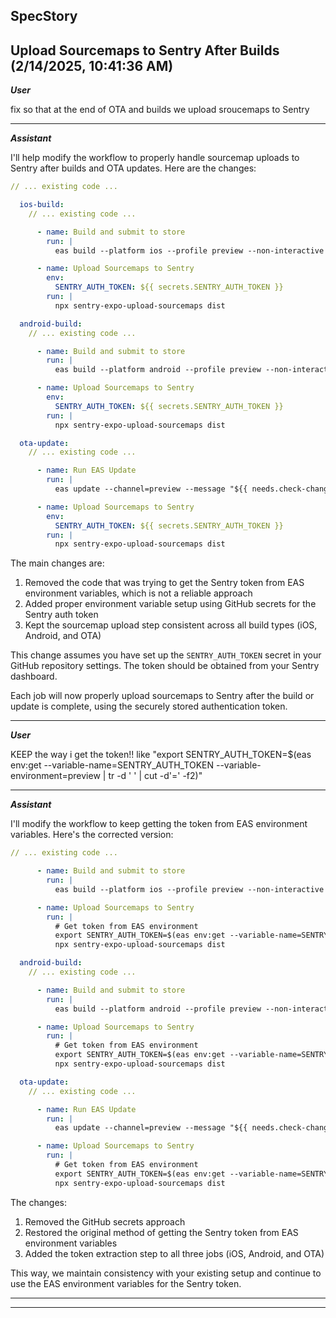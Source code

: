 ## SpecStory

## Upload Sourcemaps to Sentry After Builds (2/14/2025, 10:41:36 AM)

_**User**_

fix so that at the end of OTA and builds we upload sroucemaps to Sentry

---

_**Assistant**_

I'll help modify the workflow to properly handle sourcemap uploads to Sentry after builds and OTA updates. Here are the changes:

```yaml:.github/workflows/preview-deployment.yml
// ... existing code ...

  ios-build:
    // ... existing code ...

      - name: Build and submit to store
        run: |
          eas build --platform ios --profile preview --non-interactive --auto-submit

      - name: Upload Sourcemaps to Sentry
        env:
          SENTRY_AUTH_TOKEN: ${{ secrets.SENTRY_AUTH_TOKEN }}
        run: |
          npx sentry-expo-upload-sourcemaps dist

  android-build:
    // ... existing code ...

      - name: Build and submit to store
        run: |
          eas build --platform android --profile preview --non-interactive --auto-submit

      - name: Upload Sourcemaps to Sentry
        env:
          SENTRY_AUTH_TOKEN: ${{ secrets.SENTRY_AUTH_TOKEN }}
        run: |
          npx sentry-expo-upload-sourcemaps dist

  ota-update:
    // ... existing code ...

      - name: Run EAS Update
        run: |
          eas update --channel=preview --message "${{ needs.check-changes.outputs.commit_message }}" --non-interactive

      - name: Upload Sourcemaps to Sentry
        env:
          SENTRY_AUTH_TOKEN: ${{ secrets.SENTRY_AUTH_TOKEN }}
        run: |
          npx sentry-expo-upload-sourcemaps dist
```

The main changes are:

1. Removed the code that was trying to get the Sentry token from EAS environment variables, which is not a reliable approach
2. Added proper environment variable setup using GitHub secrets for the Sentry auth token
3. Kept the sourcemap upload step consistent across all build types (iOS, Android, and OTA)

This change assumes you have set up the `SENTRY_AUTH_TOKEN` secret in your GitHub repository settings. The token should be obtained from your Sentry dashboard.

Each job will now properly upload sourcemaps to Sentry after the build or update is complete, using the securely stored authentication token.

---

_**User**_

KEEP the way i get the token!! like "export SENTRY_AUTH_TOKEN=$(eas env:get --variable-name=SENTRY_AUTH_TOKEN --variable-environment=preview | tr -d ' ' | cut -d'=' -f2)"

---

_**Assistant**_

I'll modify the workflow to keep getting the token from EAS environment variables. Here's the corrected version:

```yaml:.github/workflows/preview-deployment.yml
// ... existing code ...

      - name: Build and submit to store
        run: |
          eas build --platform ios --profile preview --non-interactive --auto-submit

      - name: Upload Sourcemaps to Sentry
        run: |
          # Get token from EAS environment
          export SENTRY_AUTH_TOKEN=$(eas env:get --variable-name=SENTRY_AUTH_TOKEN --variable-environment=preview | tr -d ' ' | cut -d'=' -f2)
          npx sentry-expo-upload-sourcemaps dist

  android-build:
    // ... existing code ...

      - name: Build and submit to store
        run: |
          eas build --platform android --profile preview --non-interactive --auto-submit

      - name: Upload Sourcemaps to Sentry
        run: |
          # Get token from EAS environment
          export SENTRY_AUTH_TOKEN=$(eas env:get --variable-name=SENTRY_AUTH_TOKEN --variable-environment=preview | tr -d ' ' | cut -d'=' -f2)
          npx sentry-expo-upload-sourcemaps dist

  ota-update:
    // ... existing code ...

      - name: Run EAS Update
        run: |
          eas update --channel=preview --message "${{ needs.check-changes.outputs.commit_message }}" --non-interactive

      - name: Upload Sourcemaps to Sentry
        run: |
          # Get token from EAS environment
          export SENTRY_AUTH_TOKEN=$(eas env:get --variable-name=SENTRY_AUTH_TOKEN --variable-environment=preview | tr -d ' ' | cut -d'=' -f2)
          npx sentry-expo-upload-sourcemaps dist
```

The changes:
1. Removed the GitHub secrets approach
2. Restored the original method of getting the Sentry token from EAS environment variables
3. Added the token extraction step to all three jobs (iOS, Android, and OTA)

This way, we maintain consistency with your existing setup and continue to use the EAS environment variables for the Sentry token.

---



---

